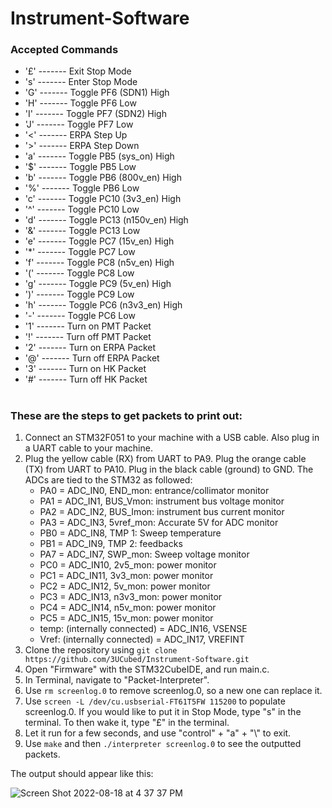 # Instrument-Software

### Accepted Commands
- '£' ------- Exit Stop Mode
- 's' ------- Enter Stop Mode
- 'G' ------- Toggle PF6 (SDN1) High
- 'H' ------- Toggle PF6 Low
- 'I' ------- Toggle PF7 (SDN2) High
- 'J' ------- Toggle PF7 Low
- '<' ------- ERPA Step Up
- '>' ------- ERPA Step Down
- 'a' ------- Toggle PB5 (sys_on) High
- '$' ------- Toggle PB5 Low
- 'b' ------- Toggle PB6 (800v_en) High
- '%' ------- Toggle PB6 Low
- 'c' ------- Toggle PC10 (3v3_en) High
- '^' ------- Toggle PC10 Low
- 'd' ------- Toggle PC13 (n150v_en) High
- '&' ------- Toggle PC13 Low
- 'e' ------- Toggle PC7 (15v_en) High
- '*' ------- Toggle PC7 Low
- 'f' ------- Toggle PC8 (n5v_en) High
- '(' ------- Toggle PC8 Low
- 'g' ------- Toggle PC9 (5v_en) High
- ')' ------- Toggle PC9 Low
- 'h' ------- Toggle PC6 (n3v3_en) High
- '-' ------- Toggle PC6 Low
- '1' ------- Turn on PMT Packet
- '!' ------- Turn off PMT Packet
- '2' ------- Turn on ERPA Packet
- '@' ------- Turn off ERPA Packet
- '3' ------- Turn on HK Packet
- '#' ------- Turn off HK Packet

#


### These are the steps to get packets to print out:
  1. Connect an STM32F051 to your machine with a USB cable. Also plug in a UART cable to your machine.
  2. Plug the yellow cable (RX) from UART to PA9. Plug the orange cable (TX) from UART to PA10. Plug in the black cable (ground) to GND. The ADCs are tied      to the STM32 as followed:
		- PA0 = ADC_IN0, END_mon: entrance/collimator monitor
		- PA1 = ADC_IN1, BUS_Vmon: instrument bus voltage monitor
		- PA2 = ADC_IN2, BUS_Imon: instrument bus current monitor
		- PA3 = ADC_IN3, 5vref_mon: Accurate 5V for ADC monitor
		- PB0 = ADC_IN8, TMP 1: Sweep temperature
		- PB1 = ADC_IN9, TMP 2: feedbacks
	 	- PA7 = ADC_IN7, SWP_mon: Sweep voltage monitor
	 	- PC0 = ADC_IN10, 2v5_mon: power monitor
	 	- PC1 = ADC_IN11, 3v3_mon: power monitor
	 	- PC2 = ADC_IN12, 5v_mon: power monitor
	 	- PC3 = ADC_IN13, n3v3_mon: power monitor
	 	- PC4 = ADC_IN14, n5v_mon: power monitor
	 	- PC5 = ADC_IN15, 15v_mon: power monitor
	 	- temp: (internally connected) = ADC_IN16, VSENSE
	 	- Vref: (internally connected) = ADC_IN17, VREFINT
  3. Clone the repository using `git clone https://github.com/3UCubed/Instrument-Software.git`
  4. Open "Firmware" with the STM32CubeIDE, and run main.c.
  5. In Terminal, navigate to "Packet-Interpreter".
  6. Use `rm screenlog.0` to remove screenlog.0, so a new one can replace it.
  7. Use `screen -L /dev/cu.usbserial-FT61T5FW 115200` to populate screenlog.0. If you would like to put it in Stop Mode, type "s" in the terminal. To then wake it, type "£" in the terminal.
  8. Let it run for a few seconds, and use "control" + "a" + "\\" to exit.
  9. Use `make` and then `./interpreter screenlog.0` to see the outputted packets.

The output should appear like this:

![Screen Shot 2022-08-18 at 4 37 37 PM](https://user-images.githubusercontent.com/94400363/185490226-4144273a-c581-47ca-bd33-58f767a845b1.png)
